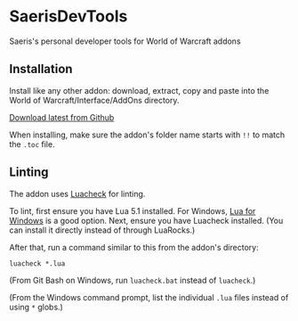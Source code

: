 # SaerisDevTools
Saeris's personal developer tools for World of Warcraft addons

## Installation
Install like any other addon: download, extract, copy and paste into the World of Warcraft/Interface/AddOns directory.

[Download latest from Github](https://github.com/saeris-sanoora/saerisdevtools/archive/master.zip)

When installing, make sure the addon's folder name starts with `!!` to match the `.toc` file.

## Linting
The addon uses [Luacheck](https://github.com/mpeterv/luacheck) for linting.

To lint, first ensure you have Lua 5.1 installed. For Windows, [Lua for Windows](https://github.com/rjpcomputing/luaforwindows) is a good option. Next, ensure you have Luacheck installed. (You can install it directly instead of through LuaRocks.)

After that, run a command similar to this from the addon's directory:

	luacheck *.lua

(From Git Bash on Windows, run `luacheck.bat` instead of `luacheck`.)

(From the Windows command prompt, list the individual `.lua` files instead of using `*` globs.)
